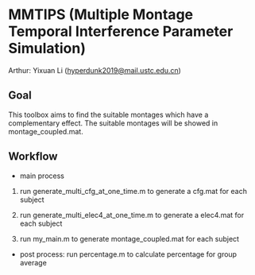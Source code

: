 # MMTIPS (Multiple Montage Temporal Interference Parameter Simulation)

Arthur: Yixuan Li (hyperdunk2019@mail.ustc.edu.cn)

## Goal

This toolbox aims to find the suitable montages which have a complementary effect. The suitable montages will be showed in montage_coupled.mat.

## Workflow

* main process

1. run generate_multi_cfg_at_one_time.m to generate a cfg.mat for each subject

2. run generate_multi_elec4_at_one_time.m to generate a elec4.mat for each subject

3. run my_main.m to generate montage_coupled.mat for each subject

* post process: run percentage.m to calculate percentage for group average
